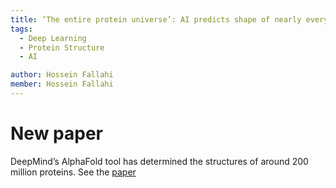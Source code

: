 ```yaml
---
title: ‘The entire protein universe’: AI predicts shape of nearly every known protein
tags:
  - Deep Learning
  - Protein Structure
  - AI

author: Hossein Fallahi
member: Hossein Fallahi
---
```


# New paper 
DeepMind’s AlphaFold tool has determined the structures of around 200 million proteins. See the [paper](https://www.nature.com/articles/d41586-022-02083-2) 
